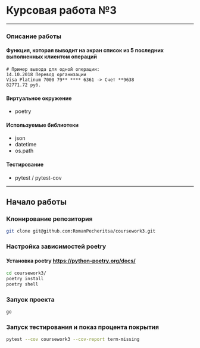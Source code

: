 # Курсовая работа №3
___
### Описание работы
#### Функция, которая выводит на экран список из 5 последних выполненных клиентом операций
```text
# Пример вывода для одной операции:
14.10.2018 Перевод организации
Visa Platinum 7000 79** **** 6361 -> Счет **9638
82771.72 руб.
```
#### Виртуальное окружение
* poetry
#### Используемые библиотеки
* json
* datetime
* os.path
#### Тестирование
* pytest / pytest-cov
___
## Начало работы
### Клонирование репозитория
```bash
git clone git@github.com:RomanPecheritsa/coursework3.git
```

### Настройка зависимостей poetry
#### Установка poetry <https://python-poetry.org/docs/>
```bash
cd coursework3/
poetry install
poetry shell
```
### Запуск проекта
```bash
go
```
### Запуск тестирования и показ процента покрытия
```bash
pytest --cov coursework3 --cov-report term-missing
```